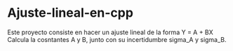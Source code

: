 # Ajuste-lineal-en-cpp
Este proyecto consiste en hacer un ajuste lineal de la forma Y = A + BX Calcula la cosntantes A y B, junto con su incertidumbre sigma_A y sigma_B.
